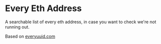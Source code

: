 # Every Eth Address

A searchable list of every eth address, in case you want to check we're not running out.

Based on [everyuuid.com](https://everyuuid.com)
